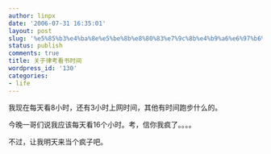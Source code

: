 ```yaml
---
author: linpx
date: '2006-07-31 16:35:01'
layout: post
slug: '%e5%85%b3%e4%ba%8e%e5%be%8b%e8%80%83%e7%9c%8b%e4%b9%a6%e6%97%b6%e9%97%b4'
status: publish
comments: true
title: 关于律考看书时间
wordpress_id: '130'
categories:
- life
---
```


我现在每天看8小时，还有3小时上网时间，其他有时间跑步什么的。

  
今晚一哥们说我应该每天看16个小时。考，信你我疯了。。。。

  
不过，让我明天来当个疯子吧。

